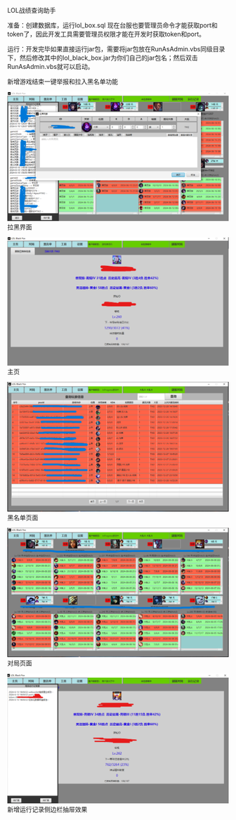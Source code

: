 LOL战绩查询助手

准备：创建数据库，运行lol_box.sql
现在台服也要管理员命令才能获取port和token了，因此开发工具需要管理员权限才能在开发时获取token和port。

运行：开发完毕如果直接运行jar包，需要将jar包放在RunAsAdmin.vbs同级目录下，然后修改其中的lol_black_box.jar为你们自己的jar包名；然后双击RunAsAdmin.vbs就可以启动。

新增游戏结束一键举报和拉入黑名单功能

![拉黑界面](src/main/resources/com/qq/lol/frame/static/image3.png)
拉黑界面

![主页](src/main/resources/com/qq/lol/frame/static/image.png)
主页

![黑名单页面](src/main/resources/com/qq/lol/frame/static/image1.png)
黑名单页面

![对局页面](src/main/resources/com/qq/lol/frame/static/image2.png)
对局页面


![拉黑界面](src/main/resources/com/qq/lol/frame/static/image4.png)
新增运行记录侧边栏抽屉效果